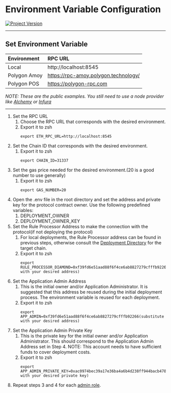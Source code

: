 # Environment Variable Configuration
[![Project Version][version-image]][version-url]

---
## Set Environment Variable


| Environment         | RPC URL|
| :--- | :---  | 
| Local | http://localhost:8545 | 
| Polygon Amoy |  https://rpc-amoy.polygon.technology/ |
| Polygon POS |  https://polygon-rpc.com  |

_NOTE: These are the public examples. You still need to use a node provider like [Alchemy][alchemy-url] or [Infura][infura-url]_

---

1. Set the RPC URL
   1. Choose the RPC URL that corresponds with the desired environment.
   2. Export it to zsh
        ````
        export ETH_RPC_URL=http://localhost:8545
        ````
2. Set the Chain ID that corresponds with the desired environment.
   1. Export it to zsh
        ````
        export CHAIN_ID=31337      
        ````
3. Set the gas price needed for the desired environment.(20 is a good number to use generally)
   1. Export it to zsh
        ````
        export GAS_NUMBER=20      
        ````
4. Open the .env file in the root directory and set the address and private key for the protocol contract owner. Use the following predefined variables:
   1. DEPLOYMENT_OWNER
   2. DEPLOYMENT_OWNER_KEY 
5. Set the Rule Processor Address to make the connection with the protocol(if not deploying the protocol)
   1. For local deployments, the Rule Processor address can be found in previous steps, otherwise consult the [Deployment Directory][deploymentDirectory-url] for the target chain.
   2. Export it to zsh
        ````
        export RULE_PROCESSOR_DIAMOND=0xf39fd6e51aad88f6f4ce6ab8827279cfffb92266(substitute with your desired address)
        ````
6. Set the Application Admin Address
   1. This is the initial owner and/or Application Administrator. It is suggested that this address be reused during the initial deployment process. The environment variable is reused for each deployment.
   2. Export it to zsh
        ````
        export APP_ADMIN=0xf39fd6e51aad88f6f4ce6ab8827279cfffb92266(substitute with your desired address)
        ````
7. Set the Application Admin Private Key
   1. This is the private key for the initial owner and/or Application Administrator. This should correspond to the Application Admin Address set in Step 4. NOTE: This account needs to have sufficient funds to cover deployment costs.
   2. Export it to zsh
        ````
        export APP_ADMIN_PRIVATE_KEY=0xac0974bec39a17e36ba4a6b4d238ff944bacb478cbed5efcae784d7bf4f2ff80(substitute with your desired private key)
        ````
8. Repeat steps 3 and 4 for each [admin role][admin-roles].

<!-- These are the body links -->
[alchemy-url]: https://www.alchemy.com
[infura-url]: https://www.infura.io
[deploymentDirectory-url]: ./DEPLOYMENT-DIRECTORY.md
[admin-roles]: ../permissions/ADMIN-ROLES.md

<!-- These are the header links -->
[version-image]: https://img.shields.io/badge/Version-1.3.1-brightgreen?style=for-the-badge&logo=appveyor
[version-url]: https://github.com/thrackle-io/aquifi-rules-v1